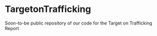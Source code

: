 # TargetonTrafficking
Soon-to-be public repository of our code for the Target on Trafficking Report
